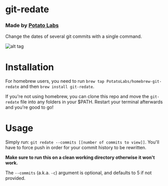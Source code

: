 # git-redate
### Made by [Potato Labs](https://potatolabs.tech.blog)

Change the dates of several git commits with a single command.

![alt tag](http://oi68.tinypic.com/3ud82.jpg)

# Installation

For homebrew users, you need to run `brew tap PotatoLabs/homebrew-git-redate` and then `brew install git-redate`.

If you're not using homebrew, you can clone this repo and move the `git-redate` file into any folders in your $PATH. Restart your terminal afterwards and you're good to go!

# Usage

Simply run: `git redate --commits [[number of commits to view]]`.  You'll have to force push in order for your commit history to be rewritten.

**Make sure to run this on a clean working directory otherwise it won't work.**

The `--commits` (a.k.a. `-c`) argument is optional, and defaults to 5 if not provided.

